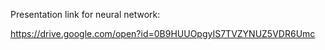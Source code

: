 
Presentation link for neural network:

https://drive.google.com/open?id=0B9HUUOpgyIS7TVZYNUZ5VDR6Umc
